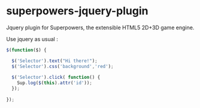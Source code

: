 # superpowers-jquery-plugin
Jquery plugin for Superpowers, the extensible HTML5 2D+3D game engine.

Use jquery as usual : 

```javascript
$(function($) {

  $('Selector').text("Hi there!"); 
  $('Selector').css('background','red'); 
  
  $('Selector').click( function() {
    Sup.log($(this).attr('id')); 
  });
  
});
```
